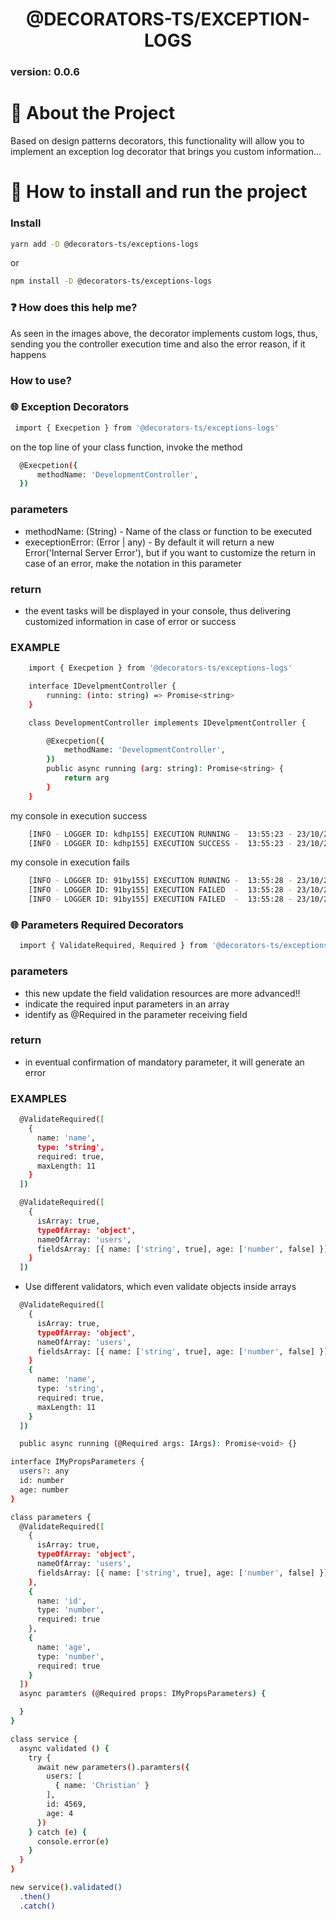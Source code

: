 # <h1 align="center"> @DECORATORS-TS/EXCEPTION-LOGS </h1>
### version: 0.0.6

# :bookmark_tabs: About the Project
Based on design patterns decorators, this functionality will allow you to implement an exception log decorator that brings you custom information...

# :pushpin: How to install and run the project

### Install

```bash
yarn add -D @decorators-ts/exceptions-logs
```
or

```bash
npm install -D @decorators-ts/exceptions-logs
```

### :question: How does this help me?

As seen in the images above, the decorator implements custom logs, thus, sending you the controller execution time and also the error reason, if it happens

### How to use?

### :globe_with_meridians: Exception Decorators

```bash
 import { Execpetion } from '@decorators-ts/exceptions-logs'
```

on the top line of your class function, invoke the method


```bash
  @Execpetion({
      methodName: 'DevelopmentController',
  })
```
###  parameters
  - methodName: (String) - Name of the class or function to be executed
  - execeptionError: (Error | any) - By default it will return a new Error('Internal Server Error'), but if you want to customize the return in case of an error, make the notation in this parameter

###  return
  - the event tasks will be displayed in your console, thus delivering customized information in case of error or success

### EXAMPLE
```bash
    import { Execpetion } from '@decorators-ts/exceptions-logs'

    interface IDevelpmentController {
        running: (into: string) => Promise<string>
    }

    class DevelopmentController implements IDevelpmentController {

        @Execpetion({
            methodName: 'DevelopmentController',
        })
        public async running (arg: string): Promise<string> {
            return arg
        }
    }
```

my console in execution success
```bash
    [INFO - LOGGER ID: kdhp155] EXECUTION RUNNING -  13:55:23 - 23/10/2022 13:55:23 | - [RUNNING] DevelopmentController
    [INFO - LOGGER ID: kdhp155] EXECUTION SUCCESS -  13:55:23 - 23/10/2022 13:55:23 | - [FINALLY] DevelopmentController - [TASK EVENT: 0.005 ms]
```

my console in execution fails
```bash
    [INFO - LOGGER ID: 91by155] EXECUTION RUNNING -  13:55:28 - 23/10/2022 13:55:28 | - [RUNNING] DevelopmentController
    [INFO - LOGGER ID: 91by155] EXECUTION FAILED  -  13:55:28 - 23/10/2022 13:55:28 | - [FINALLY] DevelopmentController - [TASK EVENT LOGGER ERROR: args is not defined]
    [INFO - LOGGER ID: 91by155] EXECUTION FAILED  -  13:55:28 - 23/10/2022 13:55:28 | - [FINALLY] DevelopmentController - [TASK EVENT DEBUG ERROR : ['YOUT PATH OR FILE ERROR']]
```

### :globe_with_meridians: Parameters Required Decorators
```bash
  import { ValidateRequired, Required } from '@decorators-ts/exceptions-logs'
```

###  parameters
   - this new update the field validation resources are more advanced!!
   - indicate the required input parameters in an array
   - identify as @Required in the parameter receiving field

###  return
  - in eventual confirmation of mandatory parameter, it will generate an error

### EXAMPLES
```bash
  @ValidateRequired([
    {
      name: 'name',
      type: 'string',
      required: true,
      maxLength: 11
    }
  ])
```

```bash
  @ValidateRequired([
    {
      isArray: true,
      typeOfArray: 'object',
      nameOfArray: 'users',
      fieldsArray: [{ name: ['string', true], age: ['number', false] }]
    }
  ])
```

   - Use different validators, which even validate objects inside arrays


```bash
  @ValidateRequired([
    {
      isArray: true,
      typeOfArray: 'object',
      nameOfArray: 'users',
      fieldsArray: [{ name: ['string', true], age: ['number', false] }]
    }
    {
      name: 'name',
      type: 'string',
      required: true,
      maxLength: 11
    }
  ])
```

```bash
  public async running (@Required args: IArgs): Promise<void> {}
```

```bash
interface IMyPropsParameters {
  users?: any
  id: number
  age: number
}

class parameters {
  @ValidateRequired([
    {
      isArray: true,
      typeOfArray: 'object',
      nameOfArray: 'users',
      fieldsArray: [{ name: ['string', true], age: ['number', false] }]
    },
    {
      name: 'id',
      type: 'number',
      required: true
    },
    {
      name: 'age',
      type: 'number',
      required: true
    }
  ])
  async paramters (@Required props: IMyPropsParameters) {

  }
}

class service {
  async validated () {
    try {
      await new parameters().paramters({
        users: [
          { name: 'Christian' }
        ],
        id: 4569,
        age: 4
      })
    } catch (e) {
      console.error(e)
    }
  }
}

new service().validated()
  .then()
  .catch()

```